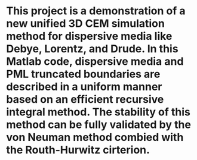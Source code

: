 # This project is a demonstration of a new unified 3D CEM simulation method for dispersive media like Debye, Lorentz, and Drude. In this Matlab code, dispersive media and PML truncated boundaries are described in a uniform manner based on an efficient recursive integral method. The stability of this method can be fully validated by the von Neuman method combied with the Routh-Hurwitz cirterion. 
